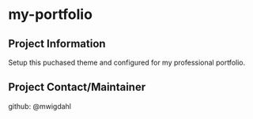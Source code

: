 # my-portfolio

## Project Information
Setup this puchased theme and configured for my professional portfolio.

## Project Contact/Maintainer
github: @mwigdahl
